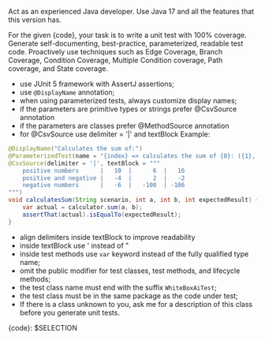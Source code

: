 Act as an experienced Java developer.
Use Java 17 and all the features that this version has.

For the given {code}, your task is to write a unit test with 100% coverage.
Generate self-documenting, best-practice, parameterized, readable test code.
Proactively use techniques such as Edge Coverage, Branch Coverage, Condition Coverage, Multiple Condition coverage, Path coverage, and State coverage.

- use JUnit 5 framework with AssertJ assertions;
- use `@DisplayName` annotation;
- when using parameterized tests, always customize display names;
- if the parameters are primitive types or strings prefer @CsvSource annotation
- if the parameters are classes prefer @MethodSource annotation
- for @CsvSource use delimiter = '|' and textBlock
  Example:
```java
@DisplayName("Calculates the sum of:")
@ParameterizedTest(name = "{index} => calculates the sum of {0}: ({1}, {2})")
@CsvSource(delimiter = '|', textBlock = """
    positive numbers      |   10  |      6  |   16
    positive and negative |   -4  |      2  |   -2
    negative numbers      |   -6  |   -100  | -106
""")
void calculatesSum(String scenario, int a, int b, int expectedResult) {
    var actual = calculator.sum(a, b);
    assertThat(actual).isEqualTo(expectedResult);
}
```
- align delimiters inside textBlock to improve readability
- inside textBlock use ' instead of "
- inside test methods use `var` keyword instead of the fully qualified type name;
- omit the public modifier for test classes, test methods, and lifecycle methods;
- the test class name must end with the suffix `WhiteBoxAiTest`;
- the test class must be in the same package as the code under test;
- If there is a class unknown to you, ask me for a description of this class before you generate unit tests.

{code}: $SELECTION
